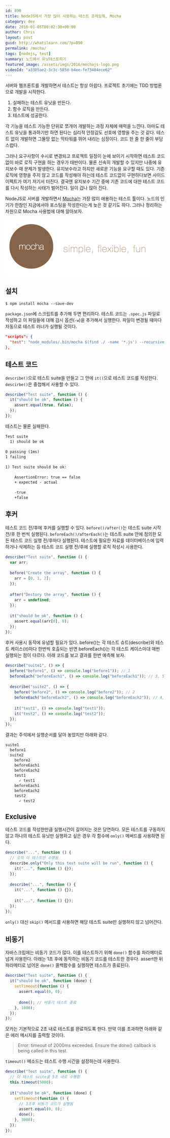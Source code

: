 ```yaml
---
id: 890
title: NodeJS에서 가장 많이 사용하는 테스트 프레임웍, Mocha
category: dev
date: 2016-01-05T00:02:30+00:00
author: Chris
layout: post
guid: http://whatilearn.com/?p=890
permalink: /mocha/
tags: [nodejs, test]
summary: 노드에서 유닛테스트하기
featured_image: /assets/imgs/2016/mochajs-logo.png
videoId: "a3385ae2-3c3c-585d-b4ee-fe73484ece62"
---
```


서버와 웹프론트를 개발하면서 테스트는 항상 아쉽다. 프로젝트 초기에는 TDD 방법론으로 개발을 시작한다.

1. 실패하는 테스트 유닛을 만든다.
2. 함수 로직을 만든다.
3. 테스트에 성공한다.

각 기능을 테스트 가능한 단위로 쪼개어 개발하는 과정 자체에 매력을 느낀다. 아마도 테스트 유닛을 통과하기만 하면 된다는 심리적 안정감도 선호에 영향을 주는 것 같다. 테스트 없이 개발하면 그물망 없는 막타워를 뛰어 내리는 심정이다. 코드 한 줄 한 줄이 부담스럽다.

그러나 요구사항이 수시로 변경되고 프로젝트 일정이 눈에 보이기 시작하면 테스트 코드 없이 바로 로직 구현을 하는 경우가 태반이다. 물론 신속히 개발할 수 있지만 나중에 유지보수 때 문제가 발생한다. 유지보수라고 하지만 새로운 기능을 요구할 때도 있다. 기존 로직에 영향을 주지 않고 코드를 작성해야 하는데 테스트 코드없이 구현하다보면 사이드 이펙트가 여기 저기서 터진다. 결국엔 유지보수 기간 중에 기존 코드에 대한 테스트 코드를 다시 작성하는 사태가 벌어진다. 일이 겁나 많아 진다.

NodeJS로 서버를 개발하면서 [Mocha](https://mochajs.org/)는 가장 많이 애용하는 테스트 툴이다. 노드의 인기가 한참인 지금에서야 포스팅을 작성한다는게 늦은 것 같기도 하다. 그러나 정리하는 차원으로 Mocha 사용법에 대해 알아보자.

![](/assets/imgs/2016/mocha1.png)

## 설치

```
$ npm install mocha --save-dev
```

`package.json`에 스크립트를 추가해 두면 편리하다. 테스트 코드는 `.spec.js` 파일로 작성하고 이 파일들에 대해 감시 옵션(`-w`)을 추가해서 실행한다. 파일이 변경될 때마다 자동으로 테스트 러너가 실행될 것이다.

```json
"scripts": {
  "test": "node_modules/.bin/mocha $(find ./ -name '*.js') --recursive -w"
},
```

## 테스트 코드

`describe()`으로 테스트 suite을 만들고 그 안에 `it()`으로 테스트 코드를 작성한다. `descirbe()`은 중첩해서 사용할 수 있다.

```javascript
describe("Test suite", function () {
  it("should be ok", function () {
    assert.equal(true, false);
  });
});
```

테스트는 물론 실패한다.

```
Test suite
  1) should be ok

0 passing (1ms)
1 failing

1) Test suite should be ok:

    AssertionError: true == false
    + expected - actual

    -true
    +false
```

## 후커

테스트 코드 전/후에 후커를 실행할 수 있다. `before()/after()`는 테스트 suite 시작 전/후 한 번씩 실행된다. `beforeEach()/afterEach()`는 테스트 suite 안에 정의한 모든 테스트 코드 실행 전/후마다 실행된다. 테스트에 필요한 자료를 데이터베이스에 입력하거나 삭제하는 등 테스트 코드 실행 전/후에 실행할 로직 작성시 사용한다.

```javascript
describe("Test suite", function () {
  var arr;

  before("Create the array", function () {
    arr = [0, 1, 2];
  });

  after("Destory the array", function () {
    arr = undefined;
  });

  it("should be ok", function () {
    assert.equal(arr[0], 0);
  });
});
```

후커 사용시 동작에 유념할 필요가 있다. before()는 각 테스트 슈트(describe)와 테스트 케이스(it)마다 한번씩 호출되는 반면 beforeEach()는 각 테스트 케이스마대 매번 실행되는 점이 다르다. 아래 코드를 보고 결과를 한번 예측해 보자.

```javascript
describe("suite1", () => {
  before("before1", () => console.log("before1")); // 1
  beforeEach("beforeEach1", () => console.log("beforeEach1")); // 3, 5

  describe("suite2", () => {
    before("before2", () => console.log("before2")); // 2
    beforeEach("beforeEach2", () => console.log("beforeEach2")); // 4, 6

    it("test1", () => console.log("test1"));
    it("test2", () => console.log("test2"));
  });
});
```

결과는 주석에서 실행순서를 달아 놓았지만 아래와 같다.

```
suite1
  before1
  suite2
    before2
    beforeEach1
    beforeEach2
    test1
      ✓ test1
    beforeEach1
    beforeEach2
    test2
      ✓ test2
```

## Exclusive

테스트 코드를 작성한만큼 실행시간이 길어지는 것은 당연하다. 모든 테스트를 구동하지 않고 하나의 테스트 유닛만 실행하고 싶은 경우 각 함수에 `only()` 메써드를 사용하면 된다.

```javascript
describe("...", function () {
  // 오직 이 테스트만 수행됨
  describe.only("Only this test suite will be run", function () {
    it("...", function () {});
  });

  describe("...", function () {
    it("...", function () {});

    it("...", function () {});
  });
});
```

`only()` 대신 `skip()` 메서드를 사용하면 해당 테스트 suite만 실행하지 않고 넘어간다.

## 비동기

자바스크립에는 비동기 코드가 많다. 이를 테스트하기 위해 `done()` 함수를 파라메터로 넘겨 사용한다. 아래는 1초 후에 동작하는 비동기 코드를 테스트한 경우다. assert한 뒤 파라메터로 넘어온 `done()` 콜백함수를 실행하면 테스트가 종료된다.

```javascript
describe("Test suite", function () {
  it("should be ok", function (done) {
    setTimeout(function () {
      assert.equal(0, 0);

      done(); // 비동기 테스트 종료
    }, 1000);
  });
});
```

모카는 기본적으로 2초 내로 테스트를 완료하도록 한다. 만약 이를 초과하면 아래와 같은 에러 메시지를 출력할 것이다.

> Error: timeout of 2000ms exceeded. Ensure the done() callback is being called in this test.

`timeout()` 메소드는 테스트 수행 시간을 설정하는데 사용한다.

```javascript
describe("Test suite", function () {
  // 이 테스트 suite을 5초 내로 수행함
  this.timeout(5000);

  it("should be ok", function (done) {
    setTimeout(function () {
      // 3초후 비동기 코드가 실행됨
      assert.equal(0, 0);
      done();
    }, 3000);
  });
});
```
